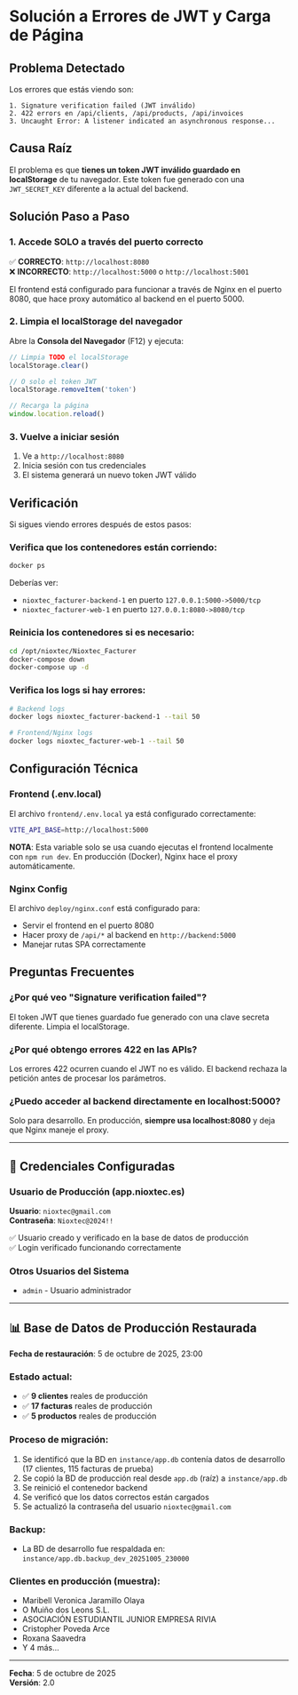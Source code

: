 # Solución a Errores de JWT y Carga de Página

## Problema Detectado

Los errores que estás viendo son:

```
1. Signature verification failed (JWT inválido)
2. 422 errors en /api/clients, /api/products, /api/invoices
3. Uncaught Error: A listener indicated an asynchronous response...
```

## Causa Raíz

El problema es que **tienes un token JWT inválido guardado en localStorage** de tu navegador. Este token fue generado con una `JWT_SECRET_KEY` diferente a la actual del backend.

## Solución Paso a Paso

### 1. Accede SOLO a través del puerto correcto

✅ **CORRECTO**: `http://localhost:8080`  
❌ **INCORRECTO**: `http://localhost:5000` o `http://localhost:5001`

El frontend está configurado para funcionar a través de Nginx en el puerto 8080, que hace proxy automático al backend en el puerto 5000.

### 2. Limpia el localStorage del navegador

Abre la **Consola del Navegador** (F12) y ejecuta:

```javascript
// Limpia TODO el localStorage
localStorage.clear()

// O solo el token JWT
localStorage.removeItem('token')

// Recarga la página
window.location.reload()
```

### 3. Vuelve a iniciar sesión

1. Ve a `http://localhost:8080`
2. Inicia sesión con tus credenciales
3. El sistema generará un nuevo token JWT válido

## Verificación

Si sigues viendo errores después de estos pasos:

### Verifica que los contenedores están corriendo:

```bash
docker ps
```

Deberías ver:
- `nioxtec_facturer-backend-1` en puerto `127.0.0.1:5000->5000/tcp`
- `nioxtec_facturer-web-1` en puerto `127.0.0.1:8080->8080/tcp`

### Reinicia los contenedores si es necesario:

```bash
cd /opt/nioxtec/Nioxtec_Facturer
docker-compose down
docker-compose up -d
```

### Verifica los logs si hay errores:

```bash
# Backend logs
docker logs nioxtec_facturer-backend-1 --tail 50

# Frontend/Nginx logs
docker logs nioxtec_facturer-web-1 --tail 50
```

## Configuración Técnica

### Frontend (.env.local)

El archivo `frontend/.env.local` ya está configurado correctamente:

```bash
VITE_API_BASE=http://localhost:5000
```

**NOTA**: Esta variable solo se usa cuando ejecutas el frontend localmente con `npm run dev`. En producción (Docker), Nginx hace el proxy automáticamente.

### Nginx Config

El archivo `deploy/nginx.conf` está configurado para:
- Servir el frontend en el puerto 8080
- Hacer proxy de `/api/*` al backend en `http://backend:5000`
- Manejar rutas SPA correctamente

## Preguntas Frecuentes

### ¿Por qué veo "Signature verification failed"?

El token JWT que tienes guardado fue generado con una clave secreta diferente. Limpia el localStorage.

### ¿Por qué obtengo errores 422 en las APIs?

Los errores 422 ocurren cuando el JWT no es válido. El backend rechaza la petición antes de procesar los parámetros.

### ¿Puedo acceder al backend directamente en localhost:5000?

Solo para desarrollo. En producción, **siempre usa localhost:8080** y deja que Nginx maneje el proxy.

---

## 🔐 Credenciales Configuradas

### Usuario de Producción (app.nioxtec.es)

**Usuario**: `nioxtec@gmail.com`  
**Contraseña**: `Nioxtec@2024!!`

✅ Usuario creado y verificado en la base de datos de producción  
✅ Login verificado funcionando correctamente

### Otros Usuarios del Sistema

- `admin` - Usuario administrador

---

## 📊 Base de Datos de Producción Restaurada

**Fecha de restauración**: 5 de octubre de 2025, 23:00

### Estado actual:
- ✅ **9 clientes** reales de producción
- ✅ **17 facturas** reales de producción
- ✅ **5 productos** reales de producción

### Proceso de migración:
1. Se identificó que la BD en `instance/app.db` contenía datos de desarrollo (17 clientes, 115 facturas de prueba)
2. Se copió la BD de producción real desde `app.db` (raíz) a `instance/app.db`
3. Se reinició el contenedor backend
4. Se verificó que los datos correctos están cargados
5. Se actualizó la contraseña del usuario `nioxtec@gmail.com`

### Backup:
- La BD de desarrollo fue respaldada en: `instance/app.db.backup_dev_20251005_230000`

### Clientes en producción (muestra):
- Maribell Veronica Jaramillo Olaya
- O Muiño dos Leons S.L.
- ASOCIACIÓN ESTUDIANTIL JUNIOR EMPRESA RIVIA
- Cristopher Poveda Arce
- Roxana Saavedra
- Y 4 más...

---

**Fecha**: 5 de octubre de 2025  
**Versión**: 2.0
